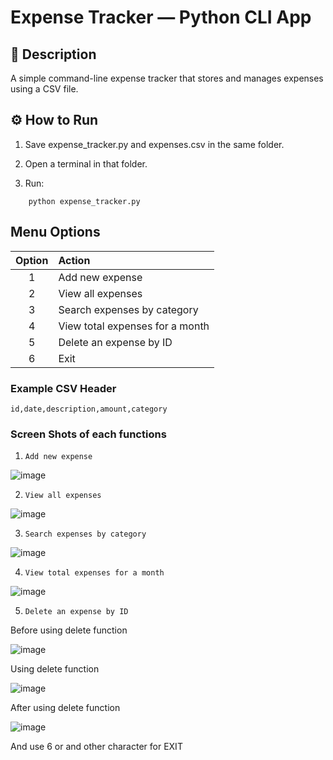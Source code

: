 # Expense Tracker — Python CLI App
## 🧩 Description

A simple command-line expense tracker that stores and manages expenses using a CSV file.

## ⚙️ How to Run

1. Save expense_tracker.py and expenses.csv in the same folder.

2. Open a terminal in that folder.

3. Run:

``` 
    python expense_tracker.py 
```

## Menu Options

| Option | Action                          |
| :----: | :------------------------------ |
|    1   | Add new expense                 |
|    2   | View all expenses               |
|    3   | Search expenses by category     |
|    4   | View total expenses for a month |
|    5   | Delete an expense by ID         |
|    6   | Exit                            |

### Example CSV Header

``` id,date,description,amount,category ```

### Screen Shots of each functions 

1. ``` Add new expense ```

![image](screenshots/addfunc.PNG)

2. ``` View all expenses ```

![image](screenshots/viewfunc.PNG)

3. ``` Search expenses by category   ```

![image](screenshots/searchfunc.PNG)

4. ``` View total expenses for a month ```

![image](screenshots/monthlyfunc.PNG)

5. ``` Delete an expense by ID ```

Before using delete function

![image](screenshots/before.PNG) 

Using delete function

![image](screenshots/deletefunc.PNG)   

After using delete function

![image](screenshots/after.PNG)


And use 6 or and other character for EXIT 